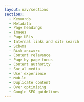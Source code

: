 ```yaml
---
layout: nav/sections
sections:
  - Keywords
  - Metadata
  - Page headings
  - Images
  - Page URLs
  - Internal links and site search
  - Schema
  - Rich answers
  - Content relevance
  - Page-by-page focus
  - Content authority
  - Social media
  - User experience
  - Mobile
  - Duplicate content
  - Over optimising
  - Google SEO guidelines
---
```

